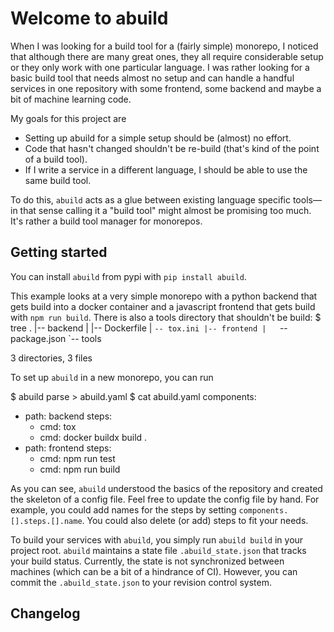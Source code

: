 # Welcome to abuild

When I was looking for a build tool for a (fairly simple) monorepo, I noticed
that although there are many great ones, they all require considerable setup or
they only work with one particular language. I was rather looking for a basic build tool
that needs almost no setup and can handle a handful services in one repository
with some frontend, some backend and maybe a bit of machine learning code.

My goals for this project are
- Setting up abuild for a simple setup should be (almost) no effort.
- Code that hasn't changed shouldn't be re-build (that's kind of the point of a build tool).
- If I write a service in a different language, I should be able to use the same build tool.

To do this, `abuild` acts as a glue between existing language specific tools&mdash;in that
sense calling it a "build tool" might almost be promising too much. It's rather a build tool
manager for monorepos.

<!--
Here is some code to setup the repository so that I can use cram tests
  $ mkdir backend
  $ touch backend/tox.ini
  $ touch backend/Dockerfile
  $ mkdir frontend
  $ echo '{"scripts": {"test": "fake", "build": "fake"}}' > frontend/package.json
  $ mkdir tools
-->

## Getting started

You can install `abuild` from pypi with `pip install abuild`.

This example looks at a very simple monorepo with a python backend that gets build into a docker container and a javascript frontend that gets build with `npm run build`. There is also a tools directory that shouldn't be build:
  $ tree
  .
  |-- backend
  |   |-- Dockerfile
  |   `-- tox.ini
  |-- frontend
  |   `-- package.json
  `-- tools
  
  3 directories, 3 files

To set up `abuild` in a new monorepo, you can run

  $ abuild parse > abuild.yaml
  $ cat abuild.yaml
  components:
  - path: backend
    steps:
    - cmd: tox
    - cmd: docker buildx build .
  - path: frontend
    steps:
    - cmd: npm run test
    - cmd: npm run build
  

As you can see, `abuild` understood the basics of the repository and created the skeleton of a config file. Feel free to update the config file by hand. For example, you could add names for the steps by setting `components.[].steps.[].name`. You could also delete (or add) steps to fit your needs.

To build your services with `abuild`, you simply run `abuild build` in your project root. `abuild` maintains a state file `.abuild_state.json` that tracks your build status. Currently, the state is not synchronized between machines (which can be a bit of a hindrance of CI). However, you can commit the `.abuild_state.json` to your revision control system.

## Changelog

